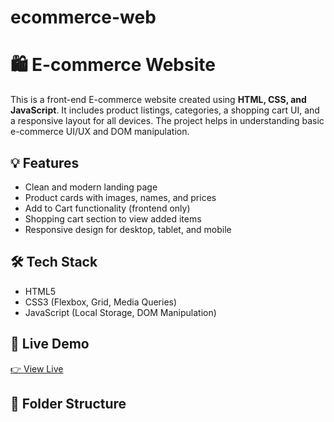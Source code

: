 # ecommerce-web
# 🛍️ E-commerce Website

This is a front-end E-commerce website created using **HTML, CSS, and JavaScript**. It includes product listings, categories, a shopping cart UI, and a responsive layout for all devices. The project helps in understanding basic e-commerce UI/UX and DOM manipulation.

## 💡 Features
- Clean and modern landing page
- Product cards with images, names, and prices
- Add to Cart functionality (frontend only)
- Shopping cart section to view added items
- Responsive design for desktop, tablet, and mobile

## 🛠️ Tech Stack
- HTML5
- CSS3 (Flexbox, Grid, Media Queries)
- JavaScript (Local Storage, DOM Manipulation)

## 🚀 Live Demo
[👉 View Live](http://127.0.0.1:5500/index.html)

## 📁 Folder Structure
